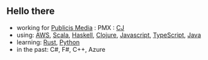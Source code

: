 ## Hello there

- working for [Publicis Media](https://www.publicisgroupe.com/en/services/services-publicis-media-en) : PMX : [CJ](https://www.cj.com/) 
- using: [AWS](https://aws.amazon.com/), [Scala](https://www.scala-lang.org/), [Haskell](https://www.haskell.org/), [Clojure](https://clojure.org/), [Javascript](https://www.javascript.com/), [TypeScript](https://www.typescriptlang.org/), [Java](https://www.java.com/)
- learning: [Rust](https://www.rust-lang.org/), [Python](https://www.python.org/)
- in the past: C#, F#, C++, Azure
